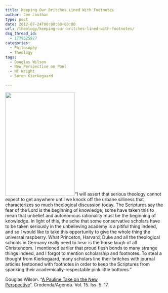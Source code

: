 ```yaml
---
title: Keeping Our Britches Lined With Footnotes
author: Joe Louthan
type: post
date: 2012-07-24T00:00:00+00:00
url: /theology/keeping-our-britches-lined-with-footnotes/
dsq_thread_id:
  - 1779525927
categories:
  - Philosophy
  - Theology
tags:
  - Douglas Wilson
  - New Perspective on Paul
  - NT Wright
  - Søren Kierkegaard

---
```

[<img src="https://i1.wp.com/theologic.us/wp-content/uploads/2012/10/220px-Kierkegaard.jpg?resize=220%2C326" alt="" title="220px-Kierkegaard" width="220" height="326" class="alignright size-full wp-image-1102" srcset="https://i1.wp.com/theologic.us/wp-content/uploads/2012/10/220px-Kierkegaard.jpg?w=220 220w, https://i1.wp.com/theologic.us/wp-content/uploads/2012/10/220px-Kierkegaard.jpg?resize=202%2C300 202w" sizes="(max-width: 220px) 100vw, 220px" data-recalc-dims="1" />][1]&#8220;I will assert that serious theology cannot expect to get anywhere until we knock off the urbane silliness that characterizes so much theological discussion today. The Scriptures say the fear of the Lord is the beginning of knowledge; some have taken this to mean that unbelief and autonomous rationality must be the beginning of knowledge. In light of this, the ache that some conservative scholars have to be taken seriously in the unbelieving academy is a pitiful thing indeed, and so I would like to take this opportunity to give the whole thing the universal raspberry. What Princeton, Harvard, Duke and all the theological schools in Germany really need to hear is the horse laugh of all Christendom. I mentioned earlier that proud flesh bonds to many strange things indeed, and I forgot to mention scholarship and footnotes. To steal a thought from Kierkegaard, many scholars line their britches with journal articles festooned with footnotes in order to keep the Scriptures from spanking their academically-respectable pink little bottoms.&#8221;

Douglas Wilson. &#8220;<a href="http://www.credenda.org/archive/pdf/15-5.pdf" target="_blank">A Pauline Take on the New Perspective</a>&#8220;. Credenda/Agenda. Vol. 15. Iss. 5. 17.

 [1]: https://i1.wp.com/theologic.us/wp-content/uploads/2012/10/220px-Kierkegaard.jpg